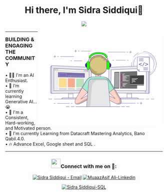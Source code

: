 <!-- animation start  -->
  <div align="center">
    <h1> Hi there, I'm Sidra Siddiqui👋</h1>
  </div>
<p align="center">
<a href="https://github.com/muaazasif"><img src="https://readme-typing-svg.herokuapp.com/?lines=Data+Crafting +Analysis;&font=Roboto&size=26&duration=3500&pause=500&center=true&width=500&height=50&color=eab676"></a>

<!-- animation end  -->
			
<img align="right" alt="Coding" width="400" style="border-radius:20px;"
	src="https://raw.githubusercontent.com/devSouvik/devSouvik/master/gif3.gif"/>
<hr>
<h3 style="margin-top: 4px;">BUILDING & ENGAGING THE COMMUNITY</h3>
• 💪🏻 I'm an AI Enthusiast.<br>
• 🌱 I’m currently learning Generative AI... 😭<br> 
• 🚀 I'm a Consistent, Hard-working, and Motivated person.<br> 
• 📗 I'm currently Learning from Datacraft Mastering Analytics, Bano Qabil.4.0.<br>
• 🔥 Advance Excel, Google sheet and SQL .<br>
<hr>

<h3 align="center" > <img src="https://media.giphy.com/media/iY8CRBdQXODJSCERIr/giphy.gif" width="30" height="30" style="margin-center: 10px;">Connect with me on 🤝: </h3>

<p align="center">

 <div align="center"  class="icons-social" style="margin-center: 10px;">
<div>   
    <a href="Sidra.siddiqui@live.com" target="_blank"><img src="https://img.shields.io/badge/-Email-0D1117?style=for-the-badge&logo=protonmail&logoColor=F0DB4F" alt="Sidra Siddiqui - Email"></a>
    <a href="https:https://www.linkedin.com/in/sidra-siddiqui-b1771a36?lipi=urn%3Ali%3Apage%3Ad_flagship3_profile_view_base_contact_details%3BC8C4TJ6hTB%2BVTjzWSzSEKw%3D%3D" target="_blank"><img src="https://img.shields.io/badge/Linkedin-0D1117?style=for-the-badge&logo=linkedin&logoColor=F0DB4F" alt="MuaazAsif Ali-Linkedin"></a><br>
    
<a href="https://community.fabric.microsoft.com/t5/user/viewprofilepage/user-id/329973" target="_blank"><img src="https://img.shields.io/badge/SQL-0D1117?style=for-the-badge&logo=SQL&logoColor=F0DB4F" alt="Sidra Siddiqui-SQL"></a>
	
